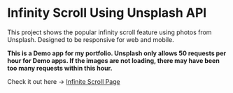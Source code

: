 # Infinity Scroll Using Unsplash API

This project shows the popular infinity scroll feature using photos from Unsplash. Designed to be responsive for web and mobile.

**This is a Demo app for my portfolio. Unsplash only allows 50 requests per hour for Demo apps. If the images are not loading, there may have been too many requests within this hour.**

Check it out here -> [Infinite Scroll Page](https://alalumiere.github.io/js-unsplash-infinite-scroll/)

